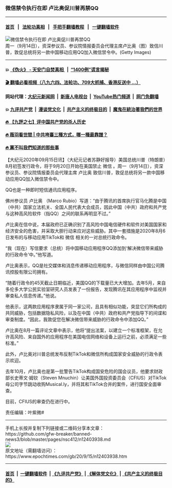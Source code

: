 ### 微信禁令执行在即 卢比奥促川普再禁QQ
------------------------

#### [首页](https://github.com/gfw-breaker/banned-news3/blob/master/README.md) &nbsp;&nbsp;|&nbsp;&nbsp; [法轮功真相](https://github.com/begood0513/basic/blob/master/README.md)  &nbsp;&nbsp;|&nbsp;&nbsp; [手把手翻墙教程](https://github.com/gfw-breaker/guides/wiki)  &nbsp;&nbsp;|&nbsp;&nbsp; [一键翻墙软件](https://github.com/gfw-breaker/nogfw/blob/master/README.md)  



<div><img alt="微信禁令执行在即 卢比奥促川普再禁QQ" class="attachment-djy_600_400 size-djy_600_400 wp-post-image" src="https://i.epochtimes.com/assets/uploads/2018/09/1809110424062378-600x400.jpg"/>
<div class="caption">
 周一（9月14日），资深参议员、参议院情报委员会代理主席卢比奥（图）致信川普，敦促总统将另一款中国移动应用QQ加入微信禁令中。(Getty Images)
</div></div><hr/>

#### 💥 [《伪火》 - 天安门自焚真相 ](http://158.247.203.241:10000/videos/blog/weihuo.html)&nbsp; |&nbsp; [“1400例”谎言揭秘  ](http://158.247.203.241:10000/videos/blog/jiexi1400.html)

#### [ 🎬  翻墙必看视频（八九六四、法轮功、709大抓捕、香港反送中 ...）](https://github.com/gfw-breaker/links/blob/master/banned.md)

#### 网站代理：[大纪元新闻网](http://158.247.203.241:10080/gb/) &nbsp;|&nbsp; [新唐人电视台](http://158.247.203.241:8808/gb/)  &nbsp;|&nbsp; [YouTube热门频道](http://158.247.203.241/youtube.html) &nbsp;|&nbsp; [网门免翻墙](http://158.247.203.241:11000/show.aspx?name=ogHome)

#### 💥 [九评共产党](http://158.247.203.241:10000/videos/res/jiuping/)&nbsp; |&nbsp; [漫谈党文化](http://158.247.203.241:10000/videos/res/mtdwh/)&nbsp; |&nbsp; [共产主义的终极目的](http://158.247.203.241:10000/videos/res/zjmd/)&nbsp; |&nbsp; [魔鬼在統治著我們的世界](http://158.247.203.241:10000/videos/res/TheSpecter/)  

#### [ 🔥  【九評之七】评中国共产党的杀人历史](http://158.247.203.241:10000/videos/news/../res/jiuping/index.html)

#### [ 🔥  薇羽看世間 | 中共垮臺三種方式，哪一種最靠譜？](http://158.247.203.241:10000/videos/news/weiyu01.html)

#### [ 🔥  黨不叫我們知道的那些事](http://158.247.203.241:10000/videos/news/truth02.html)

<div><p>
 【大纪元2020年09月15日讯】（大纪元记者苏静好报导）美国总统川普（特朗普）8月初签发行政令，将于9月20日开始在美国禁止
 <ok href="https://www.epochtimes.com/gb/tag/%E5%BE%AE%E4%BF%A1.html">
  微信
 </ok>
 。周一（9月14日），资深参议员、参议院情报委员会代理主席
 <ok href="https://www.epochtimes.com/gb/tag/%E5%8D%A2%E6%AF%94%E5%A5%A5.html">
  卢比奥
 </ok>
 致信川普，敦促总统将另一款中国移动应用QQ加入微信禁令中。
</p>
<p>
 QQ也是一种即时短信通讯应用程序。
</p>
<p>
 佛州参议员
 <ok href="https://www.epochtimes.com/gb/tag/%E5%8D%A2%E6%AF%94%E5%A5%A5.html">
  卢比奥
 </ok>
 （Marco Rubio）写道：“由于腾讯的首席执行官马化腾是中国（中共）国家立法机关、全国人民代表大会成员，因此中国（中共）政府和共产党与这种高风险软件（指QQ）之间的联系再明显不过。”
</p>
<p>
 卢比奥在信中说，本届政府已正确识别了高风险中国电信硬件和软件对美国国家和经济安全的危害，并采取大胆行动来应对这些威胁。其中一套措施是2020年8月6日发布的与移动应用TikTok和
 <ok href="https://www.epochtimes.com/gb/tag/%E5%BE%AE%E4%BF%A1.html">
  微信
 </ok>
 相关的一对总统行政命令。
</p>
<p>
 “我（现在）写信要求（总统）将中国移动应用程序QQ添加到‘解决微信带来威胁的行政命令’中。”他写道。
</p>
<p>
 卢比奥表示，QQ是社交媒体和消息传递移动应用程序，与微信同样由中国公司腾讯控股有限公司拥有。
</p>
<p>
 “随着行政令的45天截止日期临近，美国QQ的下载量已大大增加。去年5月，来自多伦多大学公民实验室研究人员发表了一份报告，发现腾讯在其应用程序中监视并审查私人信息传递。”他说。
</p>
<p>
 他表示，这两款应用程序隶属于同一家公司，且具有相似功能，突显它们所构成的共同威胁，包括数据隐私风险，以及在中国（中共）政府和共产党指导下的间谍和审查制度。“因此，我敦促您在解决微信带来威胁的行政命令中添加QQ。”
</p>
<p>
 卢比奥在8月一篇评论文章中表示，他将“提出法案，以建立一个标准框架，在允许高风险、来自国外的应用程序在美国电信网络和设备上运行之前，必须满足一些标准。”
</p>
<p>
 此外，卢比奥对川普总统发布反制TikTok和微信所构成国家安全威胁的行政令表示欢迎。
</p>
<p>
 去年10月，卢比奥也是第一批警告TikTok构成国安危险的国会议员，他要求财政部长史蒂文·姆钦（Steven Mnuchin）让美国外国投资委员会（CFIUS）对TikTok母公司字节跳动收购Musical.ly，并将其和TikTok合并的案件，进行国安全面审查。
</p>
<p>
 目前，CFIUS的审查仍在进行中。
</p>
<p>
 责任编辑：叶紫微#
</p>
</div>
<hr/>
手机上长按并复制下列链接或二维码分享本文章：<br/>
https://github.com/gfw-breaker/banned-news3/blob/master/pages/nsc412/n12403938.md <br/>
<a href='https://github.com/gfw-breaker/banned-news3/blob/master/pages/nsc412/n12403938.md'><img src='https://github.com/gfw-breaker/banned-news3/blob/master/pages/nsc412/n12403938.md.png'/></a> <br/>
原文地址（需翻墙访问）：https://www.epochtimes.com/gb/20/9/15/n12403938.htm


------------------------
#### [首页](https://github.com/gfw-breaker/banned-news3/blob/master/README.md) &nbsp;|&nbsp; [一键翻墙软件](https://github.com/gfw-breaker/nogfw/blob/master/README.md) &nbsp;| [《九评共产党》](https://github.com/gfw-breaker/9ping.md/blob/master/README.md#九评之一评共产党是什么) | [《解体党文化》](https://github.com/gfw-breaker/jtdwh.md/blob/master/README.md) | [《共产主义的终极目的》](https://github.com/gfw-breaker/gczydzjmd.md/blob/master/README.md)


<img src='http://gfw-breaker.win/banned-news3/pages/nsc412/n12403938.md' width='0px' height='0px'/>